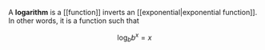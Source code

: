 A **logarithm** is a [[function]] inverts an [[exponential|exponential function]]. In other words, it is a function such that

$$
\log_b b^x = x 
$$